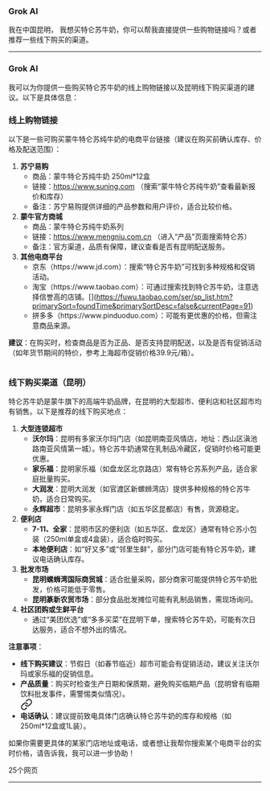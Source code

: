 ### Grok AI

<div class="thinking-container"></div><div class="response-content-markdown [&amp;_a]:text-current [&amp;_a:hover]:text-primary [&amp;_a:hover]:decoration-primary [&amp;_a]:underline [&amp;_a]:decoration-primary/30 [&amp;_a]:underline-offset-2 [&amp;_h2:first-child]:mt-0 [&amp;_h3:first-child]:mt-0 [&amp;_h4:first-child]:mt-0"><p dir="auto" class="break-words" style="white-space: pre-wrap;">我在中国昆明， 我想买特仑苏牛奶，你可以帮我直接提供一些购物链接吗？或者推荐一些线下购买的渠道。</p></div><section class="inline-media-container flex flex-col gap-1"></section>

---

### Grok AI

<div class="thinking-container"></div><div class="response-content-markdown [&amp;_a]:text-current [&amp;_a:hover]:text-primary [&amp;_a:hover]:decoration-primary [&amp;_a]:underline [&amp;_a]:decoration-primary/30 [&amp;_a]:underline-offset-2 [&amp;_h2:first-child]:mt-0 [&amp;_h3:first-child]:mt-0 [&amp;_h4:first-child]:mt-0"><p dir="auto" class="break-words" style="white-space: pre-wrap;">我可以为你提供一些购买特仑苏牛奶的线上购物链接以及昆明线下购买渠道的建议。以下是具体信息：</p>
<h3 dir="auto" class="">线上购物链接</h3>
<p dir="auto" class="break-words" style="white-space: pre-wrap;">以下是一些可购买蒙牛特仑苏纯牛奶的电商平台链接（建议在购买前确认库存、价格及配送范围）：</p>
<ol dir="auto" class="marker:text-secondary">
<li class="break-words"><strong>苏宁易购</strong>
<ul dir="auto" class="marker:text-secondary">
<li class="break-words">商品：蒙牛特仑苏纯牛奶 250ml*12盒</li>
<li class="break-words">链接：<a href="https://www.suning.com" target="_blank" rel="noopener noreferrer">https://www.suning.com</a> （搜索“蒙牛特仑苏纯牛奶”查看最新报价和库存）<a href="https://www.suning.com/item/0000000000/12052427465.html" target="_blank" rel="noopener noreferrer" class="web-search-result-chip focus:outline-none focus-visible:outline-none focus-visible:bg:input rounded-md ml-1 mr-0.5" data-state="closed"><div class="inline-flex align-text-bottom items-center justify-center select-none my-0 rounded-md bg-important border border-card-border opacity-60 grayscale hover:filter-none hover:opacity-100 transition-opacity"><img class="size-[18px] m-0 rounded-md" alt="" src="https://imgs.search.brave.com/IhZmdE3DP_ayrETjEfFJhIaC6--MF8GB4Vy9QICM6Tg/rs:fit:64:0:0:0/g:ce/aHR0cDovL2Zhdmlj/b25zLnNlYXJjaC5i/cmF2ZS5jb20vaWNv/bnMvYzVjZDJhNTI1/YjRlNjM4YzYwNDlj/ODFiNTJmOTA4NzAz/N2M3YmEyNTI3MTQw/NjEzYmZkMjgxMzI3/ODAyZDhlNy93d3cu/c3VuaW5nLmNvbS8"></div></a></li>
<li class="break-words">备注：苏宁易购提供详细的产品参数和用户评价，适合比较价格。</li>
</ul>
</li>
<li class="break-words"><strong>蒙牛官方商城</strong>
<ul dir="auto" class="marker:text-secondary">
<li class="break-words">商品：蒙牛特仑苏纯牛奶系列</li>
<li class="break-words">链接：<a href="https://www.mengniu.com.cn" target="_blank" rel="noopener noreferrer">https://www.mengniu.com.cn</a> （进入“产品”页面搜索特仑苏）<a href="https://www.mengniu.com.cn/product/brand.html" target="_blank" rel="noopener noreferrer" class="web-search-result-chip focus:outline-none focus-visible:outline-none focus-visible:bg:input rounded-md ml-1 mr-0.5" data-state="closed"><div class="inline-flex align-text-bottom items-center justify-center select-none my-0 rounded-md bg-important border border-card-border opacity-60 grayscale hover:filter-none hover:opacity-100 transition-opacity"><img class="size-[18px] m-0 rounded-md" alt="" src="https://imgs.search.brave.com/IrdHlVpQTAOI-fvNHS7sH6yEVyZEL5W6Vf9VrBXbkRo/rs:fit:64:0:0:0/g:ce/aHR0cDovL2Zhdmlj/b25zLnNlYXJjaC5i/cmF2ZS5jb20vaWNv/bnMvNTMzNjdmNTEx/ZmRlNzdjYmNmNTFl/NGQ0NWQ2YTllM2Nl/NzhiOWU1OGUxZTVh/ZDhmMWU2NjZiOTQ5/OWZhNGE4Ny93d3cu/bWVuZ25pdS5jb20u/Y24v"></div></a></li>
<li class="break-words">备注：官方渠道，品质有保障，建议查看是否有昆明配送服务。</li>
</ul>
</li>
<li class="break-words"><strong>其他电商平台</strong>
<ul dir="auto" class="marker:text-secondary">
<li class="break-words">京东（https://www.jd.com）：搜索“特仑苏牛奶”可找到多种规格和促销活动。</li>
<li class="break-words">淘宝（https://www.taobao.com）：可通过搜索找到特仑苏牛奶，注意选择信誉高的店铺。[](<a href="https://fuwu.taobao.com/ser/sp_list.htm?primarySort=foundTime&amp;primarySortDesc=false&amp;currentPage=91" target="_blank" rel="noopener noreferrer">https://fuwu.taobao.com/ser/sp_list.htm?primarySort=foundTime&amp;primarySortDesc=false&amp;currentPage=91</a>)</li>
<li class="break-words">拼多多（https://www.pinduoduo.com）：可能有更优惠的价格，但需注意商品来源。</li>
</ul>
</li>
</ol>
<p dir="auto" class="break-words" style="white-space: pre-wrap;"><strong>建议</strong>：在购买时，检查商品是否为正品、是否支持昆明配送，以及是否有促销活动（如年货节期间的特价，参考上海超市促销价格39.9元/箱）。<a href="https://www.stcn.com/article/detail/1098161.html" target="_blank" rel="noopener noreferrer" class="web-search-result-chip focus:outline-none focus-visible:outline-none focus-visible:bg:input rounded-md ml-1 mr-0.5" data-state="closed"></a></p><div class="inline-flex align-text-bottom items-center justify-center select-none my-0 rounded-md bg-important border border-card-border opacity-60 grayscale hover:filter-none hover:opacity-100 transition-opacity"><a href="https://www.stcn.com/article/detail/1098161.html" target="_blank" rel="noopener noreferrer" class="web-search-result-chip focus:outline-none focus-visible:outline-none focus-visible:bg:input rounded-md ml-1 mr-0.5" data-state="closed"><img class="size-[18px] m-0 rounded-md" alt="" src="https://imgs.search.brave.com/NZUUzrrMQFAquSr3b-VqAX66-FcgmAkuXS2vasjJwlw/rs:fit:64:0:0:0/g:ce/aHR0cDovL2Zhdmlj/b25zLnNlYXJjaC5i/cmF2ZS5jb20vaWNv/bnMvYTdlMmRkOTI0/ZmU5NTUzZmUxOTBl/MmRlNWRhMGQzZDA4/MzEwZDk0YjA0Nzcz/ZWEwMmIyMDYxODMw/M2JlM2I0NS93d3cu/c3Rjbi5jb20v"></a></div><p></p>
<h3 dir="auto" class="">线下购买渠道（昆明）</h3>
<p dir="auto" class="break-words" style="white-space: pre-wrap;">特仑苏牛奶是蒙牛旗下的高端牛奶品牌，在昆明的大型超市、便利店和社区超市均有销售。以下是推荐的线下购买地点：</p>
<ol dir="auto" class="marker:text-secondary">
<li class="break-words"><strong>大型连锁超市</strong>
<ul dir="auto" class="marker:text-secondary">
<li class="break-words"><strong>沃尔玛</strong>：昆明有多家沃尔玛门店（如昆明南亚风情店，地址：西山区滇池路南亚风情第一城）。特仑苏牛奶通常在乳制品冷藏区，促销时价格可能更优惠。</li>
<li class="break-words"><strong>家乐福</strong>：昆明家乐福（如盘龙区北京路店）常有特仑苏系列产品，适合家庭批量购买。</li>
<li class="break-words"><strong>大润发</strong>：昆明大润发（如官渡区新螺蛳湾店）提供多种规格的特仑苏牛奶，适合日常购买。</li>
<li class="break-words"><strong>永辉超市</strong>：昆明多家永辉门店（如五华区昆都店）有售，货源稳定。</li>
</ul>
</li>
<li class="break-words"><strong>便利店</strong>
<ul dir="auto" class="marker:text-secondary">
<li class="break-words"><strong>7-11、全家</strong>：昆明市区的便利店（如五华区、盘龙区）通常有特仑苏小包装（250ml单盒或4盒装），适合临时购买。</li>
<li class="break-words"><strong>本地便利店</strong>：如“好又多”或“邻里生鲜”，部分门店可能有特仑苏牛奶，建议电话确认库存。</li>
</ul>
</li>
<li class="break-words"><strong>批发市场</strong>
<ul dir="auto" class="marker:text-secondary">
<li class="break-words"><strong>昆明螺蛳湾国际商贸城</strong>：适合批量采购，部分商家可能提供特仑苏牛奶批发，价格可能低于零售。<a href="https://www.iyicaibao.com/productlist/404079" target="_blank" rel="noopener noreferrer" class="web-search-result-chip focus:outline-none focus-visible:outline-none focus-visible:bg:input rounded-md ml-1 mr-0.5" data-state="closed"><div class="inline-flex align-text-bottom items-center justify-center select-none my-0 rounded-md bg-important border border-card-border opacity-60 grayscale hover:filter-none hover:opacity-100 transition-opacity"><img class="size-[18px] m-0 rounded-md" alt="" src="https://imgs.search.brave.com/qp3ehfKtciuUZDjA7b9pvVhPZRihagOJ1h7Ix-Iqbeg/rs:fit:64:0:0:0/g:ce/aHR0cDovL2Zhdmlj/b25zLnNlYXJjaC5i/cmF2ZS5jb20vaWNv/bnMvZWI4MjFiNTIy/MDEwZmFkZmNkOTgx/ZWFiZDEzOTIyYTk2/YzZmMDc3OTk3YjM3/NzU4MDdjNjVhZTQz/ODEyNDhmYy93d3cu/aXlpY2FpYmFvLmNv/bS8"></div></a></li>
<li class="break-words"><strong>昆明篆新农贸市场</strong>：部分食品批发摊位可能有乳制品销售，需现场询问。</li>
</ul>
</li>
<li class="break-words"><strong>社区团购或生鲜平台</strong>
<ul dir="auto" class="marker:text-secondary">
<li class="break-words">通过“美团优选”或“多多买菜”在昆明下单，搜索特仑苏牛奶，可能有次日达服务，适合不想外出的情况。</li>
</ul>
</li>
</ol>
<p dir="auto" class="break-words" style="white-space: pre-wrap;"><strong>注意事项</strong>：</p>
<ul dir="auto" class="marker:text-secondary">
<li class="break-words"><strong>线下购买建议</strong>：节假日（如春节临近）超市可能会有促销活动，建议关注沃尔玛或家乐福的促销信息。<a href="https://www.stcn.com/article/detail/1098161.html" target="_blank" rel="noopener noreferrer" class="web-search-result-chip focus:outline-none focus-visible:outline-none focus-visible:bg:input rounded-md ml-1 mr-0.5" data-state="closed"><div class="inline-flex align-text-bottom items-center justify-center select-none my-0 rounded-md bg-important border border-card-border opacity-60 grayscale hover:filter-none hover:opacity-100 transition-opacity"><img class="size-[18px] m-0 rounded-md" alt="" src="https://imgs.search.brave.com/NZUUzrrMQFAquSr3b-VqAX66-FcgmAkuXS2vasjJwlw/rs:fit:64:0:0:0/g:ce/aHR0cDovL2Zhdmlj/b25zLnNlYXJjaC5i/cmF2ZS5jb20vaWNv/bnMvYTdlMmRkOTI0/ZmU5NTUzZmUxOTBl/MmRlNWRhMGQzZDA4/MzEwZDk0YjA0Nzcz/ZWEwMmIyMDYxODMw/M2JlM2I0NS93d3cu/c3Rjbi5jb20v"></div></a></li>
<li class="break-words"><strong>产品质量</strong>：购买时检查生产日期和保质期，避免购买临期产品（昆明曾有临期饮料批发事件，需警惕类似情况）。<a href="https://www.hebeifood.net/canyin/yinpin/75797.html" target="_blank" rel="noopener noreferrer" class="web-search-result-chip focus:outline-none focus-visible:outline-none focus-visible:bg:input rounded-md ml-1 mr-0.5" data-state="closed"><div class="inline-flex align-text-bottom items-center justify-center select-none my-0 rounded-md bg-important border border-card-border opacity-60 grayscale hover:filter-none hover:opacity-100 transition-opacity"><svg xmlns="http://www.w3.org/2000/svg" width="24" height="24" viewBox="0 0 24 24" fill="none" stroke="currentColor" stroke-width="2" stroke-linecap="round" stroke-linejoin="round" class="lucide lucide-link size-3 m-[3px]"><path d="M10 13a5 5 0 0 0 7.54.54l3-3a5 5 0 0 0-7.07-7.07l-1.72 1.71"></path><path d="M14 11a5 5 0 0 0-7.54-.54l-3 3a5 5 0 0 0 7.07 7.07l1.71-1.71"></path></svg></div></a></li>
<li class="break-words"><strong>电话确认</strong>：建议提前致电具体门店确认特仑苏牛奶的库存和规格（如250ml*12盒或1L装）。</li>
</ul>
<p dir="auto" class="break-words" style="white-space: pre-wrap;">如果你需要更具体的某家门店地址或电话，或者想让我帮你搜索某个电商平台的实时价格，请告诉我，我可以进一步协助！</p></div><section class="inline-media-container flex flex-col gap-1"></section><div class="flex gap-2 mt-4"><div class="search-results flex -ml-1 text-sm gap-2 mb-1"><div class="flex flex-row items-center pr-4 py-1 rounded-full cursor-pointer bg-foreground border border-card-border hover:bg-card-hover hover:border-card-border-focus"><div style="z-index: 3;"><div class="align-text-bottom items-center justify-center select-none transition my-0 rounded-md opacity-100 ml-1.5 flex bg-popover overflow-hidden border border-background z-3"><img class="size-[18px] m-0 rounded-md" alt="" src="https://imgs.search.brave.com/KRKuS32mvnLz9SgYQ6ful-UKxErLYjaCbvrQPZHk8fA/rs:fit:64:0:0:0/g:ce/aHR0cDovL2Zhdmlj/b25zLnNlYXJjaC5i/cmF2ZS5jb20vaWNv/bnMvOWZjMTVjMjgz/MDQ0MTIyODJkZjZh/MThhYTEyZThhYjAy/MTkxOWJlOTJjM2Rk/YzdjYjg3ZjBmOTI0/NWVjNTQ1Yy9uZXdz/aG9wLmJ1c2lvbmxp/bmUuY29tLw"></div></div><div style="z-index: 2;"><div class="align-text-bottom items-center justify-center select-none transition my-0 rounded-md opacity-100 flex bg-popover overflow-hidden border border-background z-2 -ml-2"><img class="size-[18px] m-0 rounded-md" alt="" src="https://imgs.search.brave.com/wDoXd8jHLQiLQQANg-XDZfY66AOp-1HliiRVkrQHVu4/rs:fit:64:0:0:0/g:ce/aHR0cDovL2Zhdmlj/b25zLnNlYXJjaC5i/cmF2ZS5jb20vaWNv/bnMvOTE4NWUyM2Rh/MDhiZGU3NWUxNDM4/M2JiZTgyM2RhN2Ux/YTlmOGE4MTI3OTdm/ZTc3MTBhYTg3ZDI1/NWNkNjFkYi93d3cu/ZG91eWluLmNvbS8"></div></div><div style="z-index: 1;"><div class="align-text-bottom items-center justify-center select-none transition my-0 rounded-md opacity-100 flex bg-popover overflow-hidden border border-background z-1 -ml-2"><img class="size-[18px] m-0 rounded-md" alt="" src="https://imgs.search.brave.com/hvPgeXTxYv8rr3Q2Kv4-aGNaUwWXPiaVwlT-cqx4cho/rs:fit:64:0:0:0/g:ce/aHR0cDovL2Zhdmlj/b25zLnNlYXJjaC5i/cmF2ZS5jb20vaWNv/bnMvYTkxNDIxNzU1/ZWJiNDNhOWU0Y2Rl/ZTAxZGIyMDdkZmQy/OTVhMTVjYjg5ZTMz/NWMzODhjODIxZDAz/ZjVmYzUxZC9mdXd1/LnRhb2Jhby5jb20v"></div></div><div class="truncate ml-2">25个网页</div></div></div></div>

---